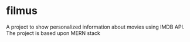 # filmus
A project to show personalized information about movies using IMDB API. The project is based upon MERN stack
